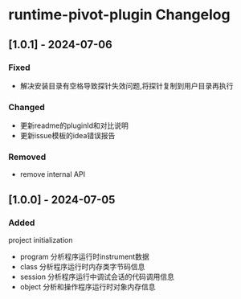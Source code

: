 <!-- Keep a Changelog guide -> https://keepachangelog.com -->

# runtime-pivot-plugin Changelog

## [1.0.1] - 2024-07-06
### Fixed
- 解决安装目录有空格导致探针失效问题,将探针复制到用户目录再执行

### Changed
- 更新readme的pluginId和对比说明
- 更新issue模板的idea错误报告

### Removed
- remove internal API 

## [1.0.0] - 2024-07-05
### Added 
project initialization
- program 分析程序运行时instrument数据
- class 分析程序运行时内存类字节码信息
- session 分析程序运行中调试会话的代码调用信息
- object 分析和操作程序运行时对象内存信息
